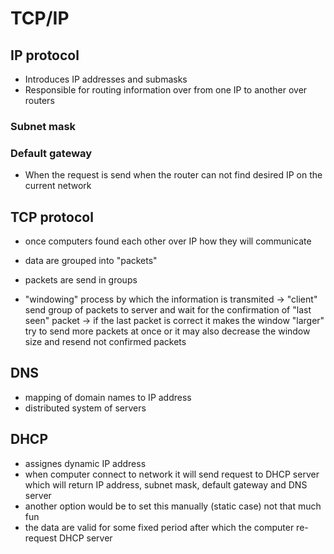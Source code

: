 # TCP/IP

## IP protocol
* Introduces IP addresses and submasks
* Responsible for routing information over from one IP to another over routers

### Subnet mask

### Default gateway
* When the request is send when the router can not find desired IP on the current network

## TCP protocol
* once computers found each other over IP how they will communicate
* data are grouped into "packets"
* packets are send in groups

* "windowing" process by which the information is transmited
-> "client" send group of packets to server and wait for the confirmation of "last seen" packet
-> if the last packet is correct it makes the window "larger" try to send more packets at once
   or it may also decrease the window size and resend not confirmed packets

## DNS
* mapping of domain names to IP address
* distributed system of servers

## DHCP
* assignes dynamic IP address
* when computer connect to network it will send request to DHCP server which will return IP address, subnet mask, default gateway and DNS server
* another option would be to set this manually (static case) not that much fun
* the data are valid for some fixed period after which the computer re-request DHCP server

